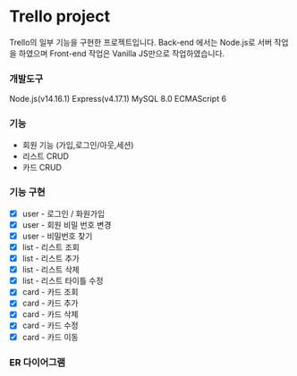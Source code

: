 # Trello project
Trello의 일부 기능을 구현한 프로젝트입니다. 
Back-end 에서는 Node.js로 서버 작업을 하였으며
Front-end 작업은 Vanilla JS만으로 작업하였습니다.

### 개발도구
Node.js(v14.16.1)
Express(v4.17.1)
MySQL 8.0
ECMAScript 6

### 기능  
* 회원 기능 (가입,로그인/아웃,세션)
* 리스트 CRUD
* 카드 CRUD
	
### 기능 구현

- [x] user - 로그인 / 화원가입 
- [x] user - 회원 비밀 번호 변경 
- [x] user - 비밀번호 찾기 
- [x] list - 리스트 조회 
- [x] list - 리스트 추가 
- [x] list - 리스트 삭제 
- [x] list - 리스트 타이틀 수정 
- [x] card - 카드 조회
- [x] card - 카드 추가 
- [x] card - 카드 삭제 
- [x] card - 카드 수정 
- [x] card - 카드 이동 

### ER 다이어그램